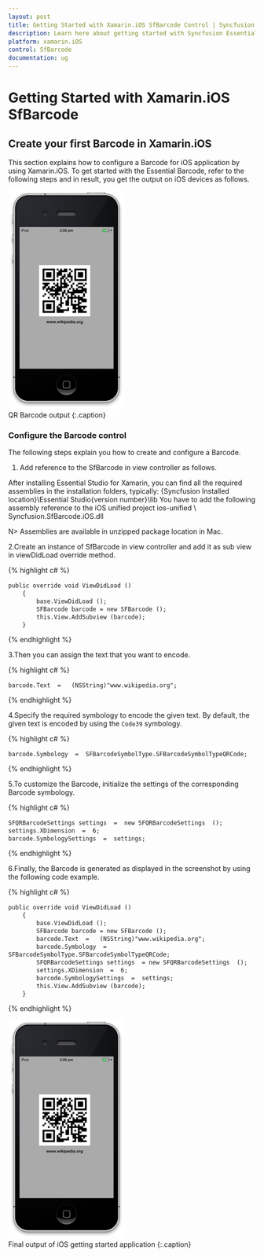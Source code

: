 ```yaml
---
layout: post
title: Getting Started with Xamarin.iOS SfBarcode Control | Syncfusion
description: Learn here about getting started with Syncfusion Essential Xamarin.iOS SfBarcode Control, its elements, and more.
platform: xamarin.iOS
control: SfBarcode
documentation: ug
---
```


# Getting Started with Xamarin.iOS SfBarcode

## Create your first Barcode in Xamarin.iOS

This section explains how to configure a Barcode for iOS application by using Xamarin.iOS. To get started with the Essential Barcode, refer to the following steps and in result, you get the output on iOS devices as follows.

![Xamarin.iOS SfBarcode Getting Started](Getting-Started_images/Getting-Started_img1.png)                                
QR Barcode output
{:.caption}

### Configure the Barcode control

The following steps explain you how to create and configure a Barcode.

1. Add reference to the SfBarcode in view controller as follows.

After installing Essential Studio for Xamarin, you can find all the required assemblies in the installation folders, typically: {Syncfusion Installed location}\Essential Studio{version number}\lib
You have to add the following assembly reference to the iOS unified project ios-unified \ Syncfusion.SfBarcode.iOS.dll

N> Assemblies are available in unzipped package location in Mac.

2.Create an instance of SfBarcode in view controller and add it as sub view in viewDidLoad override method.
   

{% highlight c# %}

    public override void ViewDidLoad ()
        {
            base.ViewDidLoad ();            
            SFBarcode barcode = new SFBarcode ();
            this.View.AddSubview (barcode);
        }

{% endhighlight %}

3.Then you can assign the text that you want to encode.     
   
{% highlight c# %}

    barcode.Text  =   (NSString)"www.wikipedia.org";

{% endhighlight %}

4.Specify the required symbology to encode the given text. By default, the given text is encoded by using the `Code39` symbology.    

{% highlight c# %}

    barcode.Symbology  =  SFBarcodeSymbolType.SFBarcodeSymbolTypeQRCode;    

{% endhighlight %}

5.To customize the Barcode, initialize the settings of the corresponding Barcode symbology.       
   
{% highlight c# %}

    SFQRBarcodeSettings settings  =  new SFQRBarcodeSettings  ();       
    settings.XDimension  =  6;      
    barcode.SymbologySettings  =  settings;

{% endhighlight %}

6.Finally, the Barcode is generated as displayed in the screenshot by using the following code example.

{% highlight c# %}

    public override void ViewDidLoad ()
        {
            base.ViewDidLoad ();
            SFBarcode barcode = new SFBarcode ();
            barcode.Text  =   (NSString)"www.wikipedia.org";
            barcode.Symbology  = SFBarcodeSymbolType.SFBarcodeSymbolTypeQRCode;    
            SFQRBarcodeSettings settings  = new SFQRBarcodeSettings  ();       
            settings.XDimension  =  6;      
            barcode.SymbologySettings  =  settings;
            this.View.AddSubview (barcode);
        }

{% endhighlight %}

  ![Xamarin.iOS SfBarcode Configuration](Getting-Started_images/Getting-Started_img2.png)                           
  Final output of iOS getting started application
  {:.caption}
